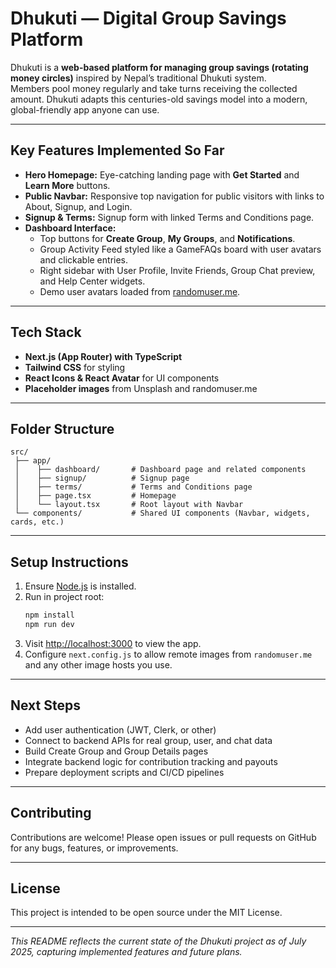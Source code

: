 # Dhukuti — Digital Group Savings Platform

Dhukuti is a **web-based platform for managing group savings (rotating money circles)** inspired by Nepal’s traditional Dhukuti system.  
Members pool money regularly and take turns receiving the collected amount. Dhukuti adapts this centuries-old savings model into a modern, global-friendly app anyone can use.

---

## Key Features Implemented So Far

- **Hero Homepage:** Eye-catching landing page with **Get Started** and **Learn More** buttons.  
- **Public Navbar:** Responsive top navigation for public visitors with links to About, Signup, and Login.  
- **Signup & Terms:** Signup form with linked Terms and Conditions page.  
- **Dashboard Interface:**  
  - Top buttons for **Create Group**, **My Groups**, and **Notifications**.  
  - Group Activity Feed styled like a GameFAQs board with user avatars and clickable entries.  
  - Right sidebar with User Profile, Invite Friends, Group Chat preview, and Help Center widgets.  
  - Demo user avatars loaded from [randomuser.me](https://randomuser.me).

---

## Tech Stack

- **Next.js (App Router) with TypeScript**  
- **Tailwind CSS** for styling  
- **React Icons & React Avatar** for UI components  
- **Placeholder images** from Unsplash and randomuser.me

---

## Folder Structure

```
src/
 ├── app/
 │    ├── dashboard/       # Dashboard page and related components
 │    ├── signup/          # Signup page
 │    ├── terms/           # Terms and Conditions page
 │    ├── page.tsx         # Homepage
 │    └── layout.tsx       # Root layout with Navbar
 └── components/           # Shared UI components (Navbar, widgets, cards, etc.)
```

---

## Setup Instructions

1. Ensure [Node.js](https://nodejs.org/) is installed.  
2. Run in project root:  
   ```bash
   npm install
   npm run dev
   ```  
3. Visit [http://localhost:3000](http://localhost:3000) to view the app.  
4. Configure `next.config.js` to allow remote images from `randomuser.me` and any other image hosts you use.

---

## Next Steps

- Add user authentication (JWT, Clerk, or other)  
- Connect to backend APIs for real group, user, and chat data  
- Build Create Group and Group Details pages  
- Integrate backend logic for contribution tracking and payouts  
- Prepare deployment scripts and CI/CD pipelines

---

## Contributing

Contributions are welcome! Please open issues or pull requests on GitHub for any bugs, features, or improvements.

---

## License

This project is intended to be open source under the MIT License.

---

*This README reflects the current state of the Dhukuti project as of July 2025, capturing implemented features and future plans.*
